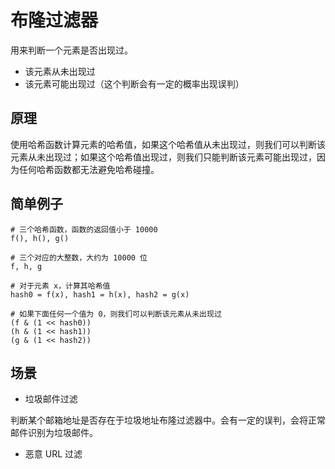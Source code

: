 # 布隆过滤器

用来判断一个元素是否出现过。

- 该元素从未出现过
- 该元素可能出现过（这个判断会有一定的概率出现误判）

## 原理

使用哈希函数计算元素的哈希值，如果这个哈希值从未出现过，则我们可以判断该元素从未出现过；如果这个哈希值出现过，则我们只能判断该元素可能出现过，因为任何哈希函数都无法避免哈希碰撞。

## 简单例子

```
# 三个哈希函数，函数的返回值小于 10000
f(), h(), g()

# 三个对应的大整数，大约为 10000 位
f, h, g

# 对于元素 x，计算其哈希值
hash0 = f(x), hash1 = h(x), hash2 = g(x)

# 如果下面任何一个值为 0，则我们可以判断该元素从未出现过
(f & (1 << hash0))
(h & (1 << hash1))
(g & (1 << hash2))
```

## 场景

- 垃圾邮件过滤

判断某个邮箱地址是否存在于垃圾地址布隆过滤器中。会有一定的误判，会将正常邮件识别为垃圾邮件。

- 恶意 URL 过滤
